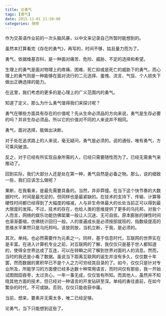 ```yaml
---
title: 论勇气
tags: [勇气]
date: 2015-11-01 21:50:00
categories: 随想
---
```


作为交英语作业前的一次头脑风暴，以中文来记录自己所暂时能想到的。

虽然本打算看完《存在的勇气》，再写的，时间不够，姑且量力而为了。

勇气，依据维基百科，是一种面对痛苦、危险、威胁、不定的选择和希望。

生理上的勇气是面对物理上的疼痛、困难、死亡抑或是死亡的威胁下的勇气，而心理上的勇气则是一种能够在面对流行的二元选择、羞愧、流言、气馁、个人损失下做出正确选择的能力。

在这里，我们考虑的更多的是心理上的广义范围内的勇气。

知道了定义，那么为什么勇气值得我们来探讨呢？

勇气在哪些方面具有存在的价值呢？先从生命必须品的方向来说，勇气是生存必要的吗？并非生存必须品，所以它的价值对不同的人来说并不相同。

勇气，面对选择，能做出决断。

对于处在追求路上的人来说，毫无疑问，勇气是必须的。说的通俗，唯有勇气，方可乘风破浪。

反之，对于已经有所实现自身所需的人，已经只需要随性而为了。已经无需勇气来推动了。

回到实际，我们大部分人还是处在第一种，勇气自然是必备之物。那么，说的细致一些，我们应该怎么做呢？

果断，在我看来，是最先需要具备的。当然，并非莽撞。在当下这个快节奏的大数据时代，时间是最充足的，但同样也是最紧缺的。在技术的支持下，传输、计算等硬性时间都已经得到了大幅度的缩减，人与非生命体最大的长处当前正可以得到最大限度的发挥。不过，技术的存在，也给人类的思维提供了更多的乌托邦，对我个人而言，网络的娱乐功能仿佛罂粟一般让人沉迷、无可自拔。原本膨胀的弹性时间也渐渐萎缩，仿佛统计回归一般。人的普遍成长是必须按部就班的，指数级提高的思维水平果然只是乌托邦吗。该放则放，当机立断，于我，是必须的。

其次，单纯，也必然需要作为元素之一。同样，基于信息时代，互联网的世界实在是丰富。在进入计算机专业之前，对互联网的了解，我仅仅只是基于世人都知道的，使得全世界达成了互连，可以在转瞬之间了解到世界对面的人的消息。然而，当时的我还是小看了数据。虽说当下距离互联网的诞生并没有多久，仅仅数十年罢，然而数据的累积早已不是个人之力可穷经其目录的了。如今，仅仅只是针对专业所及，所能学习的方面便已经多达数十种常用语言，而时间仅有那些，我一开始试图囫囵吞枣，太过贪心，一年一事无成，仅仅皆有所知。而其他人，虽然并不知晓其他方面的技术，但已经对一种语言的开发钻研至深。单纯的勇往直前，在如今繁杂的时代，不可或缺。否则，仅仅只能收获中庸。

当前，想来，要素并无需太多，唯二已经足够。

论勇气，当下只能想到这些了。